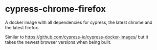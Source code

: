# cypress-chrome-firefox
A docker image with all dependencies for cypress, the latest chrome and the latest firefox.

Similar to https://github.com/cypress-io/cypress-docker-images/ but it takes the newest browser versions when being built.
